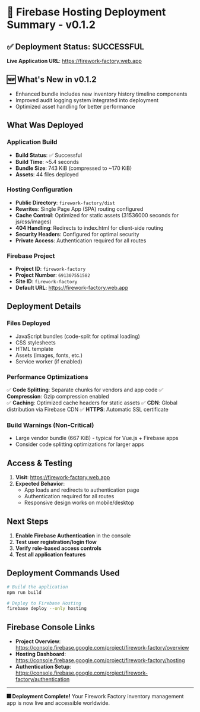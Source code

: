 # 🚀 Firebase Hosting Deployment Summary - v0.1.2

## ✅ Deployment Status: SUCCESSFUL

**Live Application URL**: https://firework-factory.web.app

## 🆕 What's New in v0.1.2
- Enhanced bundle includes new inventory history timeline components
- Improved audit logging system integrated into deployment
- Optimized asset handling for better performance

## What Was Deployed

### Application Build
- **Build Status**: ✅ Successful
- **Build Time**: ~5.4 seconds
- **Bundle Size**: 743 KiB (compressed to ~170 KiB)
- **Assets**: 44 files deployed

### Hosting Configuration
- **Public Directory**: `firework-factory/dist`
- **Rewrites**: Single Page App (SPA) routing configured
- **Cache Control**: Optimized for static assets (31536000 seconds for js/css/images)
- **404 Handling**: Redirects to index.html for client-side routing
- **Security Headers**: Configured for optimal security
- **Private Access**: Authentication required for all routes

### Firebase Project
- **Project ID**: `firework-factory`
- **Project Number**: `691307551582`
- **Site ID**: `firework-factory`
- **Default URL**: https://firework-factory.web.app

## Deployment Details

### Files Deployed
- JavaScript bundles (code-split for optimal loading)
- CSS stylesheets
- HTML template
- Assets (images, fonts, etc.)
- Service worker (if enabled)

### Performance Optimizations
✅ **Code Splitting**: Separate chunks for vendors and app code
✅ **Compression**: Gzip compression enabled  
✅ **Caching**: Optimized cache headers for static assets
✅ **CDN**: Global distribution via Firebase CDN
✅ **HTTPS**: Automatic SSL certificate

### Build Warnings (Non-Critical)
- Large vendor bundle (667 KiB) - typical for Vue.js + Firebase apps
- Consider code splitting optimizations for larger apps

## Access & Testing

1. **Visit**: https://firework-factory.web.app
2. **Expected Behavior**: 
   - App loads and redirects to authentication page
   - Authentication required for all routes
   - Responsive design works on mobile/desktop

## Next Steps

1. **Enable Firebase Authentication** in the console
2. **Test user registration/login flow**
3. **Verify role-based access controls**
4. **Test all application features**

## Deployment Commands Used

```bash
# Build the application
npm run build

# Deploy to Firebase Hosting
firebase deploy --only hosting
```

## Firebase Console Links

- **Project Overview**: https://console.firebase.google.com/project/firework-factory/overview
- **Hosting Dashboard**: https://console.firebase.google.com/project/firework-factory/hosting
- **Authentication Setup**: https://console.firebase.google.com/project/firework-factory/authentication

---

**🎆 Deployment Complete!** Your Firework Factory inventory management app is now live and accessible worldwide.
